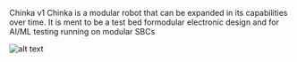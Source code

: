 Chinka v1
Chinka is a modular robot that can be expanded in its capabilities over time. It is ment to be a test bed formodular electronic design and for AI/ML testing running on modular SBCs   



![alt text](http://C:\Users\praba\Downloads\A.png)
